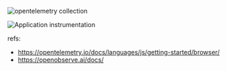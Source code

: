 ![opentelemetry collection](https://opentelemetry.io/docs/specs/otel/logs/img/unified-collection.png)

![Application instrumentation](https://opentelemetry.io/docs/specs/otel/logs/img/application-api-sdk.png)

refs:
* https://opentelemetry.io/docs/languages/js/getting-started/browser/
* https://openobserve.ai/docs/
